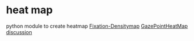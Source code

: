 # heat map

python module to create heatmap
[Fixation-Densitymap](https://github.com/takyamamoto/Fixation-Densitymap)
[GazePointHeatMap](https://github.com/TobiasRoeddiger/GazePointHeatMap)
[discussion](https://stackoverflow.com/questions/2369492/generate-a-heatmap-in-matplotlib-using-a-scatter-data-set)